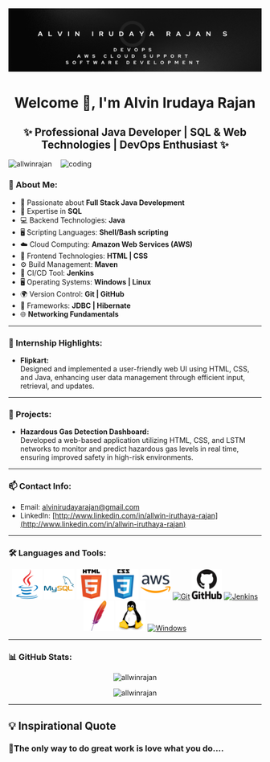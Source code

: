 ![logo](https://github.com/allwinrajan/allwinrajan/blob/dec3c4ec7425955cd0ec30fd8f87688e3d5423b5/alvin%20irudaya%20rajan%20s.png)
---
<h1 align="center">Welcome 👋, I'm Alvin Irudaya Rajan</h1>
<h2 align="center">✨ Professional Java Developer | SQL & Web Technologies | DevOps Enthusiast ✨</h2>
<img align=right alt="coding" width="400" src="https://www.contrastsecurity.com/hs-fs/hubfs/images/DevOps%20Solutions/devops-old-way.gif?width=1322&name=devops-old-way.gif">

<p align="left">
  <img src="https://komarev.com/ghpvc/?username=allwinrajan&label=Profile%20views&color=0e75b6&style=flat" alt="allwinrajan" />
</p>



### 🌟 About Me:
- 🚀 Passionate about **Full Stack Java Development**  
- 🧠 Expertise in **SQL**  
- 💻 Backend Technologies: **Java**  
- 🖥️ Scripting Languages: **Shell/Bash scripting**  
- ☁️ Cloud Computing: **Amazon Web Services (AWS)**  
- 🎨 Frontend Technologies: **HTML | CSS**  
- ⚙️ Build Management: **Maven**  
- 🔄 CI/CD Tool: **Jenkins**  
- 🖥️ Operating Systems: **Windows | Linux**  
- 🌍 Version Control: **Git | GitHub**  
- 🌱 Frameworks: **JDBC | Hibernate**  
- 🌐 **Networking Fundamentals**

---

### 🌟 Internship Highlights:
- **Flipkart:**  
  Designed and implemented a user-friendly web UI using HTML, CSS, and Java, enhancing user data management through efficient input, retrieval, and updates.

---

### 🌟 Projects:
- **Hazardous Gas Detection Dashboard:**  
  Developed a web-based application utilizing HTML, CSS, and LSTM networks to monitor and predict hazardous gas levels in real time, ensuring improved safety in high-risk environments.

---

### 📫 Contact Info:
- Email: [alvinirudayarajan@gmail.com](mailto:alvinirudayarajan@gmail.com)  
- LinkedIn: [http://www.linkedin.com/in/allwin-iruthaya-rajan](http://www.linkedin.com/in/allwin-iruthaya-rajan)

---

### 🛠️ Languages and Tools:
<p align="center">
  <a href="https://www.java.com" target="_blank"><img src="https://raw.githubusercontent.com/devicons/devicon/master/icons/java/java-original.svg" alt="Java" width="60" height="60"/></a>
  <a href="https://www.mysql.com/" target="_blank"><img src="https://raw.githubusercontent.com/devicons/devicon/master/icons/mysql/mysql-original-wordmark.svg" alt="MySQL" width="60" height="60"/></a>
  <a href="https://www.w3.org/html/" target="_blank"><img src="https://raw.githubusercontent.com/devicons/devicon/master/icons/html5/html5-original-wordmark.svg" alt="HTML5" width="60" height="60"/></a>
  <a href="https://www.w3schools.com/css/" target="_blank"><img src="https://raw.githubusercontent.com/devicons/devicon/master/icons/css3/css3-original-wordmark.svg" alt="CSS3" width="60" height="60"/></a>
  <a href="https://aws.amazon.com" target="_blank"><img src="https://raw.githubusercontent.com/devicons/devicon/master/icons/amazonwebservices/amazonwebservices-original-wordmark.svg" alt="AWS" width="60" height="60"/></a>
  <a href="https://git-scm.com/" target="_blank"><img src="https://www.vectorlogo.zone/logos/git-scm/git-scm-icon.svg" alt="Git" width="60" height="60"/></a>
  <a href="https://github.com/" target="_blank"><img src="https://raw.githubusercontent.com/devicons/devicon/master/icons/github/github-original-wordmark.svg" alt="GitHub" width="60" height="60"/></a>
  <a href="https://www.jenkins.io" target="_blank"><img src="https://www.vectorlogo.zone/logos/jenkins/jenkins-icon.svg" alt="Jenkins" width="60" height="60"/></a>
  <a href="https://maven.apache.org/" target="_blank"><img src="https://raw.githubusercontent.com/devicons/devicon/master/icons/apache/apache-original.svg" alt="Maven" width="60" height="60"/></a>
  <a href="https://www.linux.org/" target="_blank"><img src="https://raw.githubusercontent.com/devicons/devicon/master/icons/linux/linux-original.svg" alt="Linux" width="60" height="60"/></a>
  <a href="https://www.microsoft.com/en-us/windows" target="_blank"><img src="https://img.icons8.com/color/48/000000/windows-10.png" alt="Windows" width="60" height="60"/></a>
</p>

---

### 📊 GitHub Stats:
<p align="center">
  <img src="https://github-readme-stats.vercel.app/api?username=allwinrajan&show_icons=true&locale=en" alt="allwinrajan" />
</p>
<p align="center">
  <img src="https://github-readme-streak-stats.herokuapp.com/?user=allwinrajan" alt="allwinrajan" />
</p>

---
  <h2>💡 Inspirational Quote</h2>
  <h3>🌟The only way to do great work is love what you do.... </h3>

